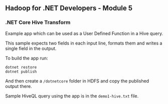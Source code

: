 ## Hadoop for .NET Developers - Module 5

### .NET Core Hive Transform 

Example app which can be used as a User Defined Function in a Hive query.

This sample expects two fields in each input line, formats them and writes a single field in the output.

To build the app run:

```
dotnet restore
dotnet publish
```

And then create a `/dotnetcore` folder in HDFS and copy the published output there.

Sample HiveQL query using the app is in the `demo1-hive.txt` file.
